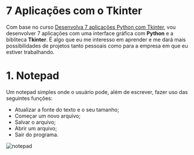 # 7 Aplicações com o Tkinter

Com base no curso [Desenvolva 7 aplicações Python com Tkinter](https://www.udemy.com/course/desenvolva-7-aplicacoes-python-do-zero-a-publicacao/), vou desenvolver 7 aplicações com uma interface gráfica com **Python** e a bibliteca **Tkinter**. É algo que eu me interesso em aprender e me dará mais possibilidades de projetos tanto pessoais como para a empresa em que eu estiver trabalhando.

# 1. Notepad

Um notepad simples onde o usuário pode, além de escrever, fazer uso das seguintes funções:
- Atualizar a fonte do texto e o seu tamanho;
- Começar um novo arquivo;
- Salvar o arquivo;
- Abrir um arquivo;
- Sair do programa.

![notepad](https://user-images.githubusercontent.com/97196457/170706141-f023dd37-1062-43b5-9ba1-e047ee3643e4.png)
